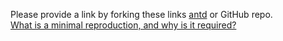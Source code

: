 Please provide a link by forking these links [antd](https://codesandbox.io/s/2wpk21kzvr) or GitHub repo.
<br>
[What is a minimal reproduction, and why is it required?](#repro-modal)
